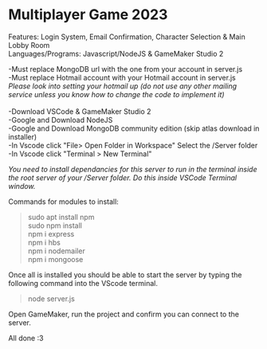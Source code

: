 # Multiplayer Game 2023
 Features: Login System, Email Confirmation, Character Selection & Main Lobby Room <br>
Languages/Programs: Javascript/NodeJS & GameMaker Studio 2
<br>

-Must replace MongoDB url with the one from your account in server.js
<br>
-Must replace Hotmail account with your Hotmail account in server.js 
<br>
*Please look into setting your hotmail up
(do not use any other mailing service unless you know how to change the code to implement it)*
<br><br>
-Download VSCode & GameMaker Studio 2
<br>
-Google and Download NodeJS
<br>
-Google and Download MongoDB community edition (skip atlas download in installer)
<br>
-In Vscode click "File> Open Folder in Workspace" Select the /Server folder
<br>
-In Vscode click "Terminal > New Terminal"
<br>

*You need to install dependancies for this server to run in the terminal inside the root server of your /Server folder. Do this inside VSCode Terminal window.*

Commands for modules to install: <br>
> sudo apt install npm <br>
> sudo npm install <br>
> npm i express <br>
> npm i hbs <br>
> npm i nodemailer <br>
> npm i mongoose <br>

Once all is installed you should be able to start the server by typing the following command into the VScode terminal. <br>
> node server.js 


Open GameMaker, run the project and confirm you can connect to the server. <br>

All done :3
